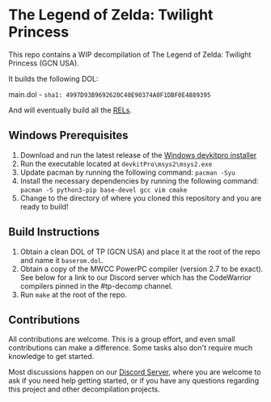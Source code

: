 # The Legend of Zelda: Twilight Princess

This repo contains a WIP decompilation of The Legend of Zelda: Twilight Princess (GCN USA).

It builds the following DOL:

main.dol - `sha1: 4997D93B9692620C40E90374A0F1DBF0E4889395`

And will eventually build all the [RELs](./rels_sha1.md).

## Windows Prerequisites

1. Download and run the latest release of the [Windows devkitpro installer](https://github.com/devkitPro/installer/releases)
2. Run the executable located at `devkitPro\msys2\msys2.exe`
3. Update pacman by running the following command: `pacman -Syu`
4. Install the necessary dependencies by running the following command: `pacman -S python3-pip base-devel gcc vim cmake`
5. Change to the directory of where you cloned this repository and you are ready to build!

## Build Instructions

1. Obtain a clean DOL of TP (GCN USA) and place it at the root of the repo and name it `baserom.dol`.
2. Obtain a copy of the MWCC PowerPC compiler (version 2.7 to be exact). See below for a link to our Discord server which has the CodeWarrior compilers pinned in the #tp-decomp channel.
3. Run `make` at the root of the repo.

## Contributions

All contributions are welcome. This is a group effort, and even small contributions can make a difference. Some tasks also don't require much knowledge to get started.

Most discussions happen on our [Discord Server](https://discord.zelda64.dev/), where you are welcome to ask if you need help getting started, or if you have any questions regarding this project and other decompilation projects.